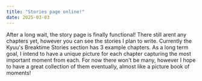 ```yaml
---
title: "Stories page online!"
date: 2025-03-03
---
```


After a long wait, the story page is finally functional! There still arent any chapters yet, however you can see the stories I plan to write. Currently the Kyuu's Breaktime Stories section has 3 example chapters. As a long term goal, I intend to have a unique picture for each chapter capturing the most important moment from each. For now there won't be many, however I hope to have a great collection of them eventually, almost like a picture book of moments!
